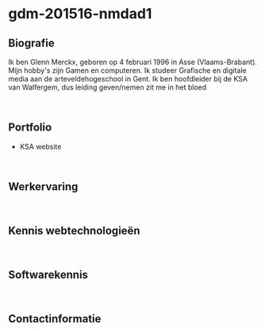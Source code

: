# gdm-201516-nmdad1
<h2>Biografie</h2>
<p>Ik ben Glenn Merckx, geboren op 4 februari 1996 in Asse (Vlaams-Brabant). 
Mijn hobby's zijn Gamen en computeren. 
Ik studeer Grafische en digitale media aan de arteveldehogeschool in Gent.
Ik ben hoofdleider bij de KSA van Walfergem, dus leiding geven/nemen zit me in het bloed</p></br>
<h2>Portfolio</h2>
  <ul>
    <li><a href:"www.ksawalfergem.com">KSA website</a></li>
  </ul>
</br>
<h2>Werkervaring</h2></br>
<h2>Kennis webtechnologieën</h2></br>
<h2>Softwarekennis</h2></br>
<h2>Contactinformatie</h2></br>
